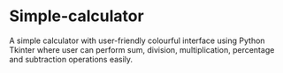 # Simple-calculator
A simple calculator with user-friendly colourful interface using Python Tkinter where user can perform sum, division, multiplication, percentage and subtraction operations easily.
